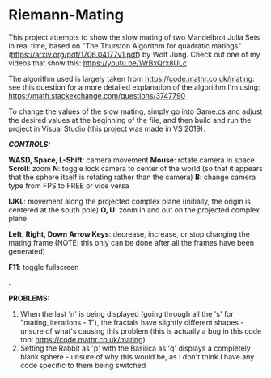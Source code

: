 # Riemann-Mating

This project attempts to show the slow mating of two Mandelbrot Julia Sets in real time, based on "The Thurston Algorithm for quadratic matings" (https://arxiv.org/pdf/1706.04177v1.pdf) by Wolf Jung. Check out one of my videos that show this: https://youtu.be/WrBxQrx8ULc

The algorithm used is largely taken from https://code.mathr.co.uk/mating: see this question for a more detailed explanation of the algorithm I'm using: https://math.stackexchange.com/questions/3747790


To change the values of the slow mating, simply go into Game.cs and adjust the desired values at the beginning of the file, and then build and run the project in Visual Studio (this project was made in VS 2019).

***CONTROLS:***

  **WASD, Space, L-Shift**: camera movement
  **Mouse**: rotate camera in space
  **Scroll**: zoom
  **N**: toggle lock camera to center of the world (so that it appears that the sphere itself is rotating rather than the camera)
  **B**: change camera type from FPS to FREE or vice versa

  **IJKL**: movement along the projected complex plane (initially, the origin is centered at the south pole)
  **O, U**: zoom in and out on the projected complex plane
   
  **Left, Right, Down Arrow Keys**: decrease, increase, or stop changing the mating frame (NOTE: this only can be done after all the frames have been generated)
  
  **F11**: toggle fullscreen
  

.

**PROBLEMS:**
  1. When the last 'n' is being displayed (going through all the 's' for "mating_iterations - 1"), the fractals have slightly different shapes - unsure of what's causing this problem (this is actually a bug in this code too: https://code.mathr.co.uk/mating)
  2. Setting the Rabbit as 'p' with the Basilica as 'q' displays a completely blank sphere - unsure of why this would be, as I don't think I have any code specific to them being switched

